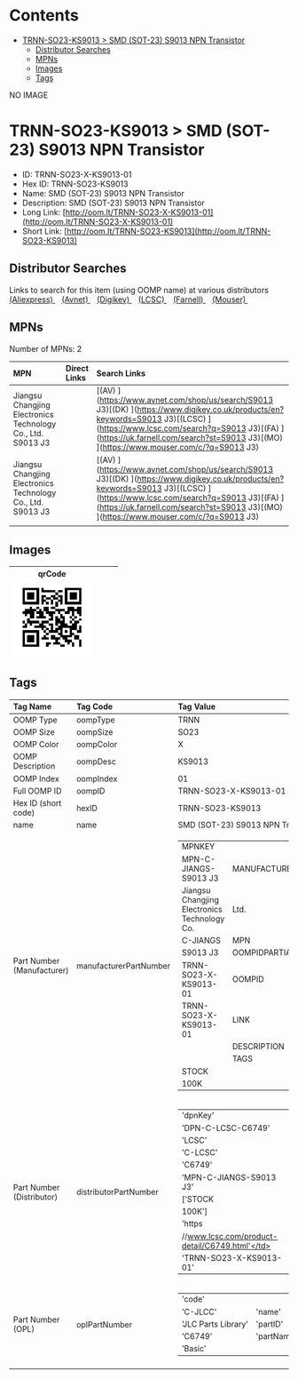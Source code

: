 



Contents
========

* [TRNN-SO23-KS9013 > SMD (SOT-23) S9013 NPN Transistor](#trnn-so23-ks9013--smd-sot-23-s9013-npn-transistor)
	* [Distributor Searches](#distributor-searches)
	* [MPNs](#mpns)
	* [Images](#images)
	* [Tags](#tags)
  
NO IMAGE  
# TRNN-SO23-KS9013 > SMD (SOT-23) S9013 NPN Transistor

- ID: TRNN-SO23-X-KS9013-01
- Hex ID: TRNN-SO23-KS9013
- Name: SMD (SOT-23) S9013 NPN Transistor
- Description: SMD (SOT-23) S9013 NPN Transistor
- Long Link: [http://oom.lt/TRNN-SO23-X-KS9013-01](http://oom.lt/TRNN-SO23-X-KS9013-01)
- Short Link: [http://oom.lt/TRNN-SO23-KS9013](http://oom.lt/TRNN-SO23-KS9013)

## Distributor Searches
  
Links to search for this item (using OOMP name) at various distributors  
[(Aliexpress) ](https://www.aliexpress.com/wholesale?SearchText=1117SMD+SOT-23+S9013+NPN+Transistor)&nbsp;&nbsp;&nbsp;[(Avnet) ](https://www.avnet.com/shop/us/search/SMD+SOT-23+S9013+NPN+Transistor)&nbsp;&nbsp;&nbsp;[(Digikey) ](https://www.digikey.co.uk/en/products/result?s=SMD+SOT-23+S9013+NPN+Transistor)&nbsp;&nbsp;&nbsp;[(LCSC) ](https://www.lcsc.com/search?q=SMD+SOT-23+S9013+NPN+Transistor)&nbsp;&nbsp;&nbsp;[(Farnell) ](https://uk.farnell.com/search?st=SMD+SOT-23+S9013+NPN+Transistor)&nbsp;&nbsp;&nbsp;[(Mouser) ](https://www.mouser.com/c/?q=SMD+SOT-23+S9013+NPN+Transistor)&nbsp;&nbsp;&nbsp;
## MPNs
  
Number of MPNs: 2  

|MPN|Direct Links|Search Links|
| :--- | :--- | :--- |
|Jiangsu Changjing Electronics Technology Co., Ltd.<br>S9013 J3||[(AV) ](https://www.avnet.com/shop/us/search/S9013 J3)[(DK) ](https://www.digikey.co.uk/products/en?keywords=S9013 J3)[(LCSC) ](https://www.lcsc.com/search?q=S9013 J3)[(FA) ](https://uk.farnell.com/search?st=S9013 J3)[(MO) ](https://www.mouser.com/c/?q=S9013 J3)|
|Jiangsu Changjing Electronics Technology Co., Ltd.<br>S9013 J3||[(AV) ](https://www.avnet.com/shop/us/search/S9013 J3)[(DK) ](https://www.digikey.co.uk/products/en?keywords=S9013 J3)[(LCSC) ](https://www.lcsc.com/search?q=S9013 J3)[(FA) ](https://uk.farnell.com/search?st=S9013 J3)[(MO) ](https://www.mouser.com/c/?q=S9013 J3)|
||||

## Images
  

|qrCode<br>[![](https://raw.githubusercontent.com/oomlout/oomlout_OOMP_parts_V2/main/TRNN/SO23/X/KS9013/01/qrCode_140.png)](https://github.com/oomlout/oomlout_OOMP_parts_V2/tree/main/TRNN/SO23/X/KS9013/01/qrCode.png)||||
| :---: | :---: | :---: | :---: |

## Tags
  

|Tag Name|Tag Code|Tag Value|
| :--- | :--- | :--- |
|OOMP Type|oompType|TRNN|
|OOMP Size|oompSize|SO23|
|OOMP Color|oompColor|X|
|OOMP Description|oompDesc|KS9013|
|OOMP Index|oompIndex|01|
|Full OOMP ID|oompID|TRNN-SO23-X-KS9013-01|
|Hex ID (short code)|hexID|TRNN-SO23-KS9013|
|name|name|SMD (SOT-23) S9013 NPN Transistor|
|Part Number (Manufacturer)|manufacturerPartNumber|<table><tr><td>MPNKEY</td></tr><tr><td> MPN-C-JIANGS-S9013 J3</td><td> MANUFACTURER</td></tr><tr><td> Jiangsu Changjing Electronics Technology Co.</td><td> Ltd.</td><td> MANUCODE</td></tr><tr><td> C-JIANGS</td><td> MPN</td></tr><tr><td> S9013 J3</td><td> OOMPIDPARTIAL</td></tr><tr><td> TRNN-SO23-X-KS9013-01</td><td> OOMPID</td></tr><tr><td> TRNN-SO23-X-KS9013-01</td><td> LINK</td></tr><tr><td> </td><td> DESCRIPTION</td></tr><tr><td> </td><td> TAGS</td></tr><tr><td> STOCK</td></tr><tr><td>100K</td></tr></table></td><td> <table><tr><td>MPNKEY</td></tr><tr><td> MPN-C-JIANGS-S9013 J3</td><td> MANUFACTURER</td></tr><tr><td> Jiangsu Changjing Electronics Technology Co.</td><td> Ltd.</td><td> MANUCODE</td></tr><tr><td> C-JIANGS</td><td> MPN</td></tr><tr><td> S9013 J3</td><td> OOMPIDPARTIAL</td></tr><tr><td> TRNN-SO23-X-KS9013-01</td><td> OOMPID</td></tr><tr><td> TRNN-SO23-X-KS9013-01</td><td> LINK</td></tr><tr><td> </td><td> DESCRIPTION</td></tr><tr><td> </td><td> TAGS</td></tr><tr><td> STOCK</td></tr><tr><td>100K</td></tr></table>|
|Part Number (Distributor)|distributorPartNumber|<table><tr><td>'dpnKey'</td></tr><tr><td> 'DPN-C-LCSC-C6749'</td><td> 'DISTRIBUTOR'</td></tr><tr><td> 'LCSC'</td><td> 'DISTRCODE'</td></tr><tr><td> 'C-LCSC'</td><td> 'DPN'</td></tr><tr><td> 'C6749'</td><td> 'MPN'</td></tr><tr><td> 'MPN-C-JIANGS-S9013 J3'</td><td> 'TAGS'</td></tr><tr><td> ['STOCK</td></tr><tr><td>100K']</td><td> 'LINK'</td></tr><tr><td> 'https</td></tr><tr><td>//www.lcsc.com/product-detail/C6749.html'</td><td> 'OOMPID'</td></tr><tr><td> 'TRNN-SO23-X-KS9013-01'</td></tr></table>|
|Part Number (OPL)|oplPartNumber|<table><tr><td>'code'</td></tr><tr><td> 'C-JLCC'</td><td> 'name'</td></tr><tr><td> 'JLC Parts Library'</td><td> 'partID'</td></tr><tr><td> 'C6749'</td><td> 'partName'</td></tr><tr><td> 'Basic'</td></tr></table>|
||||
